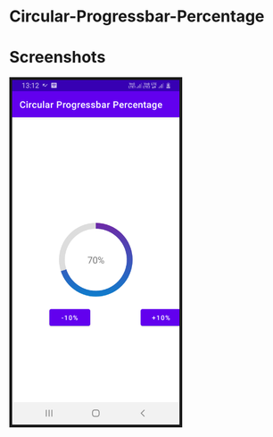 # Circular-Progressbar-Percentage

# Screenshots

<img src="pic1.png" border="5" alt="Progressbar" width="300">&nbsp;
